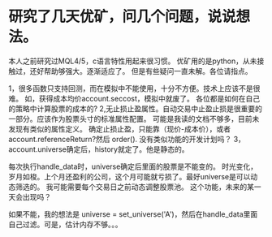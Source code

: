 # 研究了几天优矿，问几个问题，说说想法。

本人之前研究过MQL4/5，c语言特性用起来很习惯。
优矿用的是python，从未接触过，还好帮助够强大。逐渐适应了。
但是有些疑问一直未解。各位请指点。

1，很多函数只支持回测，而在模拟中不能使用，十分不方便。技术上应该不是很难。
   如，获得成本均价account.seccost，模拟中就废了。
   各位都是如何在自己的策略中计算股票的成本的?
2,无止损止盈属性。自动交易中止盈止损是很重要的一部分。应该作为股票头寸的标准属性配置。
   可能是我读的文档不够多，目前未发现有类似的属性定义。
   确定止损止盈，只能靠（现价-成本价），或者account.referenceReturn?然后 order().
   没有类似功能的开发计划吗？
3，account.universe确定后，history就定了。他是静态的。
   
   每次执行handle_data时，universe确定后里面的股票是不能变的。
   时光变化，岁月如梭。上个月还盈利的公司，这个月可能就亏损了。最好universe是可以动态筛选的。
   我可能需要每个交易日之前动态调整股票池。
   这个功能，未来的某一天会出现吗？
   
如果不能，我的想法是 universe = set_universe('A')，然后在handle_data里面自己过滤。可是，估计内存不够。。。
